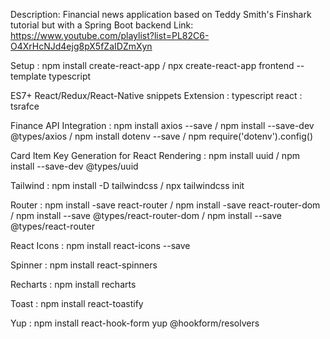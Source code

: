 Description: Financial news application based on Teddy Smith's Finshark tutorial but with a Spring Boot backend
Link: https://www.youtube.com/playlist?list=PL82C6-O4XrHcNJd4ejg8pX5fZaIDZmXyn

Setup : npm install create-react-app / npx create-react-app frontend --template typescript

ES7+ React/Redux/React-Native snippets Extension : typescript react : tsrafce

Finance API Integration : npm install axios --save / npm install --save-dev @types/axios / npm install dotenv --save / npm require('dotenv').config()

Card Item Key Generation for React Rendering : npm install uuid / npm install --save-dev @types/uuid

Tailwind : npm install -D tailwindcss / npx tailwindcss init      

Router : npm install -save react-router / npm install -save react-router-dom / npm install --save @types/react-router-dom / npm install --save @types/react-router

React Icons : npm install react-icons --save    

Spinner : npm install react-spinners           

Recharts : npm install recharts

Toast : npm install react-toastify

Yup : npm install react-hook-form yup @hookform/resolvers


